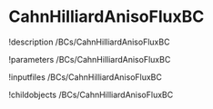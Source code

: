 <!-- MOOSE Documentation Stub: Remove this when content is added. -->

# CahnHilliardAnisoFluxBC
!description /BCs/CahnHilliardAnisoFluxBC

!parameters /BCs/CahnHilliardAnisoFluxBC

!inputfiles /BCs/CahnHilliardAnisoFluxBC

!childobjects /BCs/CahnHilliardAnisoFluxBC
